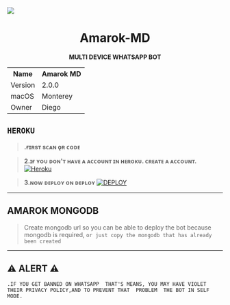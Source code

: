<img src= "https://i.ibb.co/hHhpfbF/fc6acf5a53b0.jpg"/>

<h1 align="center">Amarok-MD</h1>

<p align="center">
    <strong>MULTI DEVICE WHATSAPP BOT</strong>
</p>

<table align="center">
    <tr>
        <th>Name</th>
        <th>Amarok MD</th>
    </tr>
    <tr>
        <td>Version</td>
        <td>2.0.0</td>
    </tr>
    <tr>
        <td>macOS</td>
        <td>Monterey</td>
    </tr>
    <tr>
        <td>Owner</td>
        <td>Diego</td>
    </tr>
</table
 ***
## ```STAR-THE-ROPE```

***
## ```HEROKU```

> <b><s1>.ғɪʀsᴛ sᴄᴀɴ ǫʀ ᴄᴏᴅᴇ</b></s1> 

> <b><s1>2.ɪғ ʏᴏᴜ ᴅᴏɴ'ᴛ ʜᴀᴠᴇ ᴀ ᴀᴄᴄᴏᴜɴᴛ ɪɴ ʜᴇʀᴏᴋᴜ. ᴄʀᴇᴀᴛᴇ ᴀ ᴀᴄᴄᴏᴜɴᴛ. </b></s1> 
<a href='https://signup.heroku.com/' target="_blank"><img alt='Heroku' src='https://img.shields.io/badge/-Create-black?style=for-the-badge&logo=heroku&logoColor=white'/></a>

><b><s1>3.ɴᴏᴡ ᴅᴇᴘʟᴏʏ ᴏɴ ᴅᴇᴘʟᴏʏ </b></s1>
<a href='https://dashboard.heroku.com/new?button-url=https://github.com/Fenandes/Amarok-MD&template=https://github.com/Fenandes/Amarok-MD.git' target="_blank"><img alt='DEPLOY' src='https://img.shields.io/badge/-DEPLOY-black?style=for-the-badge&logo=heroku&logoColor=white'/></a>
---------

## AMAROK MONGODB
>Create mongodb url so you can be able to deploy the bot because mongodb is required, ```or just copy the mongodb that has already been created``` 
-----------------

## ⚠ ALERT ⚠

```
.IF YOU GET BANNED ON WHATSAPP  THAT'S MEANS, YOU MAY HAVE VIOLET THEIR PRIVACY POLICY,AND TO PREVENT THAT  PROBLEM  THE BOT IN SELF MODE.


